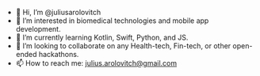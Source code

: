 - 👋 Hi, I’m @juliusarolovitch
- 👀 I’m interested in biomedical technologies and mobile app development. 
- 🌱 I’m currently learning Kotlin, Swift, Python, and JS.
- 💞️ I’m looking to collaborate on any Health-tech, Fin-tech, or other open-ended hackathons.
- 📫 How to reach me: julius.arolovitch@gmail.com

<!---
juliusarolovitch/juliusarolovitch is a ✨ special ✨ repository because its `README.md` (this file) appears on your GitHub profile.
You can click the Preview link to take a look at your changes.
--->
